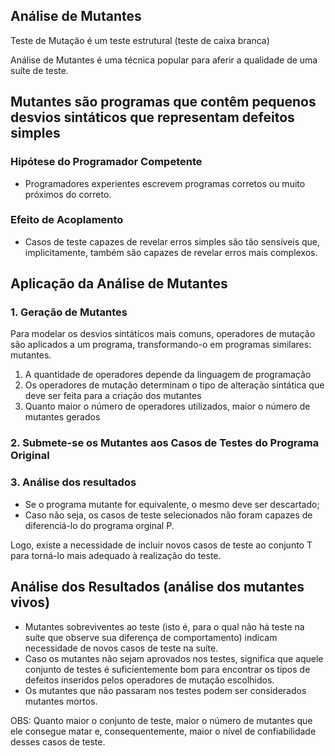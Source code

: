 ## Análise de Mutantes

Teste de Mutação é um teste estrutural (teste de caixa branca)

Análise de Mutantes é uma técnica popular para aferir a qualidade de uma
suíte de teste.

## Mutantes são programas que contêm pequenos desvios sintáticos que representam defeitos simples

### Hipótese do Programador Competente
* Programadores experientes escrevem programas corretos ou muito próximos do correto.

### Efeito de Acoplamento
* Casos de teste capazes de revelar erros simples são tão sensíveis que, implicitamente, 
também são capazes de revelar erros mais complexos.

## Aplicação da Análise de Mutantes

### 1. Geração de Mutantes
Para modelar os desvios sintáticos mais comuns, operadores de mutação são aplicados a um programa, 
transformando-o em programas similares: mutantes.

1. A quantidade de operadores depende da linguagem de programação
1. Os operadores de mutação determinam o tipo de alteração sintática que deve ser feita para a criação dos mutantes
1. Quanto maior o número de operadores utilizados, maior o número de mutantes gerados

### 2. Submete-se os Mutantes aos Casos de Testes do Programa Original

### 3. Análise dos resultados
* Se o programa mutante for equivalente, o mesmo deve ser descartado;
* Caso não seja, os casos de teste selecionados não foram capazes de diferenciá-lo do programa orginal P.

Logo, existe a necessidade de incluir novos casos de teste ao conjunto T para torná-lo mais adequado à
realização do teste. 

## Análise dos Resultados (análise dos mutantes vivos)

* Mutantes sobreviventes ao teste (isto é, para o qual não há teste na suíte que
observe sua diferença de comportamento) indicam necessidade de novos
casos de teste na suíte.
* Caso os mutantes não sejam aprovados nos testes, significa que aquele
conjunto de testes é suficientemente bom para encontrar os tipos de
defeitos inseridos pelos operadores de mutação escolhidos.
* Os mutantes que não passaram nos testes podem ser considerados mutantes
mortos.

OBS: Quanto maior o conjunto de teste, maior o número de mutantes que ele consegue matar
e, consequentemente, maior o nível de confiabilidade desses casos de teste.

